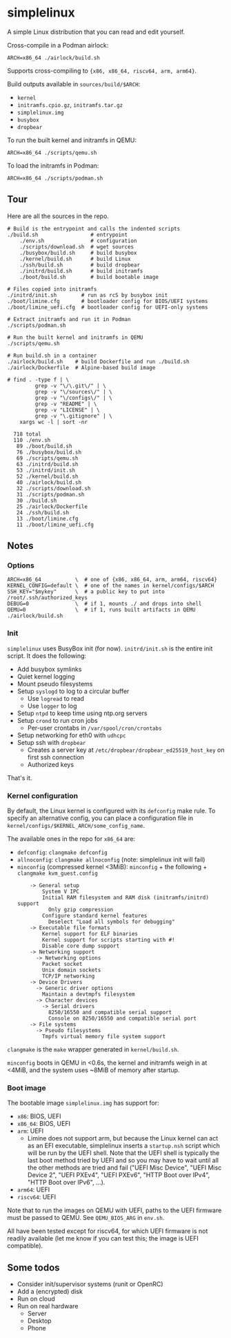 # simplelinux

A simple Linux distribution that you can read and edit yourself.

Cross-compile in a Podman airlock:

```
ARCH=x86_64 ./airlock/build.sh
```

Supports cross-compiling to `{x86, x86_64, riscv64, arm, arm64}`.

Build outputs available in `sources/build/$ARCH`:
* `kernel`
* `initramfs.cpio.gz`, `initramfs.tar.gz`
* `simplelinux.img`
* `busybox`
* `dropbear`

To run the built kernel and initramfs in QEMU:

```
ARCH=x86_64 ./scripts/qemu.sh
```

To load the initramfs in Podman:

```
ARCH=x86_64 ./scripts/podman.sh
```

## Tour

Here are all the sources in the repo.

```
# Build is the entrypoint and calls the indented scripts
./build.sh                 # entrypoint
    ./env.sh               # configuration
    ./scripts/download.sh  # wget sources
    ./busybox/build.sh     # build busybox
    ./kernel/build.sh      # build Linux
    ./ssh/build.sh         # build dropbear
    ./initrd/build.sh      # build initramfs
    ./boot/build.sh        # build bootable image

# Files copied into initramfs
./initrd/init.sh        # run as rcS by busybox init
./boot/limine.cfg       # bootloader config for BIOS/UEFI systems
./boot/limine_uefi.cfg  # bootloader config for UEFI-only systems

# Extract initramfs and run it in Podman
./scripts/podman.sh

# Run the built kernel and initramfs in QEMU
./scripts/qemu.sh

# Run build.sh in a container
./airlock/build.sh    # build Dockerfile and run ./build.sh
./airlock/Dockerfile  # Alpine-based build image
```

```
# find . -type f | \
         grep -v "\/\.git\/" | \
         grep -v "\/sources\/" | \
         grep -v "\/configs\/" | \
         grep -v "README" | \
         grep -v "LICENSE" | \
         grep -v "\.gitignore" | \
    xargs wc -l | sort -nr

  718 total
  110 ./env.sh
   89 ./boot/build.sh
   76 ./busybox/build.sh
   69 ./scripts/qemu.sh
   63 ./initrd/build.sh
   53 ./initrd/init.sh
   52 ./kernel/build.sh
   40 ./airlock/build.sh
   32 ./scripts/download.sh
   31 ./scripts/podman.sh
   30 ./build.sh
   25 ./airlock/Dockerfile
   24 ./ssh/build.sh
   13 ./boot/limine.cfg
   11 ./boot/limine_uefi.cfg
```

## Notes

### Options

```
ARCH=x86_64           \  # one of {x86, x86_64, arm, arm64, riscv64}
KERNEL_CONFIG=default \  # one of the names in kernel/configs/$ARCH
SSH_KEY="$mykey"      \  # a public key to put into /root/.ssh/authorized_keys
DEBUG=0               \  # if 1, mounts ./ and drops into shell
QEMU=0                \  # if 1, runs built artifacts in QEMU
./airlock/build.sh
```

### Init

`simplelinux` uses BusyBox init (for now). `initrd/init.sh` is the entire
init script. It does the following:
* Add busybox symlinks
* Quiet kernel logging
* Mount pseudo filesystems
* Setup `syslogd` to log to a circular buffer
  * Use `logread` to read
  * Use `logger` to log
* Setup `ntpd` to keep time using ntp.org servers
* Setup `crond` to run cron jobs
  * Per-user crontabs in `/var/spool/cron/crontabs`
* Setup networking for eth0 with `udhcpc`
* Setup ssh with `dropbear`
  * Creates a server key at `/etc/dropbear/dropbear_ed25519_host_key` on first
    ssh connection
  * Authorized keys

That's it.

### Kernel configuration

By default, the Linux kernel is configured with its `defconfig` make rule.
To specify an alternative config, you can place a configuration file in
`kernel/configs/$KERNEL_ARCH/some_config_name`.

The available ones in the repo for `x86_64` are:
* `defconfig`: `clangmake defconfig`
* `allnoconfig`: `clangmake allnoconfig` (note: simplelinux init will fail)
* `minconfig` (compressed kernel <3MiB): `minconfig` + the following +
  `clangmake kvm_guest.config`
    ```
        -> General setup
            System V IPC
            Initial RAM filesystem and RAM disk (initramfs/initrd) support
              Only gzip compression
            Configure standard kernel features
              Deselect "Load all symbols for debugging"
        -> Executable file formats
            Kernel support for ELF binaries
            Kernel support for scripts starting with #!
            Disable core dump support
        -> Networking support
          -> Networking options
            Packet socket
            Unix domain sockets
            TCP/IP networking
        -> Device Drivers
          -> Generic driver options
            Maintain a devtmpfs filesystem
          -> Character devices
            -> Serial drivers
              8250/16550 and compatible serial support
              Console on 8250/16550 and compatible serial port
        -> File systems
          -> Pseudo filesystems
            Tmpfs virtual memory file system support
    ```

`clangmake` is the `make` wrapper generated in `kernel/build.sh`.

`minconfig` boots in QEMU in <0.6s, the kernel and initramfs weigh in at <4MiB,
and the system uses ~8MiB of memory after startup.

### Boot image

The bootable image `simplelinux.img` has support for:
* `x86`: BIOS, UEFI
* `x86_64`: BIOS, UEFI
* `arm`: UEFI
  * Limine does not support arm, but because the Linux kernel can act as an
    EFI executable, simplelinux inserts a `startup.nsh` script which will be
    run by the UEFI shell. Note that the UEFI shell is typically the last boot
    method tried by UEFI and so you may have to wait until all the other methods
    are tried and fail ("UEFI Misc Device", "UEFI Misc Device 2", "UEFI PXEv4",
    "UEFI PXEv6", "HTTP Boot over IPv4", "HTTP Boot over IPv6", ...).
* `arm64`: UEFI
* `riscv64`: UEFI

Note that to run the images on QEMU with UEFI, paths to the UEFI firmware must
be passed to QEMU. See `QEMU_BIOS_ARG` in `env.sh`.

All have been tested except for riscv64, for which UEFI firmware is not readily
available (let me know if you can test this; the image is UEFI compatible).

## Some todos

* Consider init/supervisor systems (runit or OpenRC)
* Add a (encrypted) disk
* Run on cloud
* Run on real hardware
  * Server
  * Desktop
  * Phone
